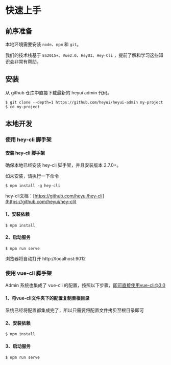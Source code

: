 # 快速上手

## 前序准备

本地环境需要安装 `node`、`npm` 和 `git`。

我们的技术栈基于 `ES2015+`、`Vue2.0`、`HeyUI`、`Hey-Cli` ，提前了解和学习这些知识会非常有帮助。

## 安装

从 github 仓库中直接下载最新的 heyui admin 代码。

``` shell
$ git clone --depth=1 https://github.com/heyui/heyui-admin my-project
$ cd my-project
```

## 本地开发

### 使用 hey-cli 脚手架

#### 安装 hey-cli 脚手架

确保本地已经安装 hey-cli 脚手架，并且安装版本 2.7.0+。

如未安装，请执行一下命令

``` shell
$ npm install -g hey-cli
```

hey-cli文档：[https://github.com/heyui/hey-cli](https://github.com/heyui/hey-cli)


#### 1、安装依赖

``` shell
$ npm install
```
#### 2、启动服务


``` shell
$ npm run serve
```

浏览器将自动打开 http://localhost:9012

### 使用 vue-cli 脚手架

Admin 系统也集成了 vue-cli 的配置，按照以下步骤，即可直接使用vue-cli@3.0

#### 1、将vue-cli文件夹下的配置复制至根目录

系统已经将配置都集成完了，所以只需要将配置文件拷贝至根目录即可

#### 2、安装依赖

``` shell
$ npm install
```
#### 3、启动服务


``` shell
$ npm run serve
```
